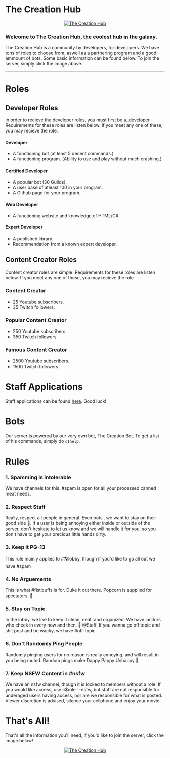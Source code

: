 
# The Creation Hub
<p align = "center">
<a href="https://discord.gg/JmTrawD">
<img border="0" alt="The Creation Hub" src="https://cdn.discordapp.com/attachments/449930947576463380/450553890715467777/unknown.png">
</a>
</p>

### Welcome to The Creation Hub, the coolest hub in the galaxy.
The Creation Hub is a community by developers, for developers.
We have tons of roles to choose from, aswell as a partnering program
and a good ammount of bots. Some basic information can be found below.
To join the server, simply click the image above.
* * *

# Roles

## Developer Roles
In order to recieve the developer roles, you must first be a..developer. Requirements for these roles are listen below. If you meet any one of these, you may recieve the role.
#### Developer
- A functioning bot (at least 5 decent commands.)
- A functioning program. (Ability to use and play without much crashing.)
#### Certified Developer
- A popular bot (30 Guilds).
- A user base of atleast 100 in your program.
- A Github page for your program.
#### Web Developer
- A functioning website and knowledge of HTML/C#
#### Expert Developer
- A published library.
- Recommendation from a known expert developer.

## Content Creator Roles
Content creator roles are simple. Requirements for these roles are listen below. If you meet any one of these, you may recieve the role.
### Content Creator
- 25 Youtube subscribers.
- 35 Twitch followers.
### Popular Content Creator
- 250 Youtube subscribers.
- 350 Twitch followers.
### Famous Content Creator
- 2500 Youtube subscribers.
- 1500 Twitch followers.

# Staff Applications

Staff applications can be found [here](https://docs.google.com/forms/d/e/1FAIpQLSdDsJ0zKYpAfcdNUSi8Vg0MlvNsOd-ebXg_i6iFT8o0ZIMXUw/viewform?usp=sf_link). Good luck!

# Bots

Our server is powered by our very own bot, The Creation Bot. To get a list of his commands, simply do `c$help`.

# Rules

### 1. Spamming is Intolerable
We have channels for this. #spam is open for all your processed canned meat needs.
### 2. Respect Staff
Really, respect all people in general. Even bots.. we want to stay on their good side :eyes:. If a user is being annoying either inside or outside of the server, don't hesitate to let us know and we will handle it for you, so you don't have to get your precious little hands dirty.
### 3. Keep it PG-13
This rule mainly applies to #🌎lobby, though if you'd like to go all out we have #spam
### 4. No Arguements
This is what #fisticuffs is for. Duke it out there. Popcorn is supplied for spectators. 🍿
### 5. Stay on Topic
In the lobby, we like to keep it clean, neat, and organized. We have janitors who check in every now and then. 👀 @Staff. If you wanna go off topic and shit post and be wacky, we have #off-topic.
### 6. Don't Randomly Ping People
Randomly pinging users for no reason is really annoying, and will result in you being muted. Random pings make Dappy Pappy Unhappy 👀
### 7. Keep NSFW Content in #nsfw
We have an nsfw channel, though it is locked to members without a role. If you would like access, use c$role --nsfw, but staff are not responsible for underaged users having access, nor are we responsible for what is posted. Viewer discretion is advised, silence your cellphone and enjoy your movie.

# That's All!
That's all the information you'll need, if you'd like to join the server, click the image below!
<p align = "center">
<a href="https://discord.gg/JmTrawD">
<img border="0" alt="The Creation Hub" src="https://cdn.discordapp.com/attachments/449930947576463380/450553890715467777/unknown.png">
</a>
</p>

